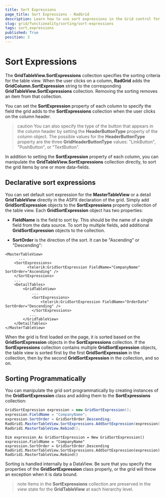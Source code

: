 ```yaml
---
title: Sort Expressions
page_title: Sort Expressions - RadGrid
description: Learn how to use sort expressions in the Grid control for advanced data sorting functionality.
slug: grid/functionality/sorting/sort-expressions
tags: sort,expressions
published: True
position: 3
---
```


# Sort Expressions



The **GridTableView.SortExpressions** collection specifies the sorting criteria for the table view. When the user clicks on a column, **RadGrid** adds the **GridColumn.SortExpression** string to the corresponding **GridTableView.SortExpressions** collection. Removing the sorting removes an item from that collection.

You can set the **SortExpression** property of each column to specify the field the grid adds to the **SortExpressions** collection when the user clicks on the column header.

>caution You can also specify the type of the button that appears in the column header by setting the **HeaderButtonType** property of the column object. The possible values for the **HeaderButtonType** property are the three **GridHeaderButtonType** values: "LinkButton", "PushButton", or "TextButton".
>


In addition to setting the **SortExpression** property of each column, you can manipulate the **GridTableView.SortExpressions** collection directly, to sort the grid items by one or more data-fields.

## Declarative sort expressions

You can set default sort expression for the **MasterTableView** or a detail **GridTableView** directly in the ASPX declaration of the grid. Simply add **GridSortExpression** objects to the **SortExpressions** property collection of the table view. Each **GridSortExpression** object has two properties:

* **FieldName** is the field to sort by. This should be the name of a single field from the data source. To sort by multiple fields, add additional **GridSortExpression** objects to the collection.

* **SortOrder** is the direction of the sort. It can be "Ascending" or "Descending":

````ASP.NET
<MasterTableView>
      ...
    <SortExpressions>
          <telerik:GridSortExpression FieldName="CompanyName" SortOrder="Ascending" />
    </SortExpressions>
    ...
    <DetailTables>
        <GridTableView>
            ...
            <SortExpressions>
                <telerik:GridSortExpression FieldName="OrderDate" SortOrder="Descending" />
            </SortExpressions>
           ...
        </GridTableView>
    </DetailTables>
</MasterTableView>
````



When the grid is first loaded on the page, it is sorted based on the **GridSortExpression** objects in the **SortExpressions** collection. If the **SortExpressions** collection contains multiple **GridSortExpression** objects, the table view is sorted first by the first **GridSortExpression** in the collection, then by the second **GridSortExpression** in the collection, and so on.

## Sorting Programmatically

You can manipulate the grid sort programmatically by creating instances of the **GridSortExpression** class and adding them to the **SortExpressions** collection:



````C#
GridSortExpression expression = new GridSortExpression();
expression.FieldName = "CompanyName";
expression.SortOrder = GridSortOrder.Descending;
RadGrid1.MasterTableView.SortExpressions.AddSortExpression(expression);
RadGrid1.MasterTableView.Rebind();
````
````VB
Dim expression As GridSortExpression = New GridSortExpression()
expression.FieldName = "CompanyName"
expression.SortOrder = GridSortOrder.Descending
RadGrid1.MasterTableView.SortExpressions.AddSortExpression(expression)
RadGrid1.MasterTableView.Rebind()
````


Sorting is handled internally by a DataView. Be sure that you specify the properties of the **GridSortExpression** class properly, or the grid will throw an exception when it is data bound.

>note Items in the **SortExpressions** collection are preserved in the view state for the **GridTableView** at each hierarchy level.
>

